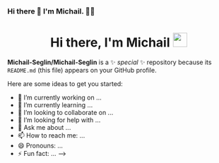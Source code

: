 ### Hi there 👋 I'm Michail. 👨‍💻
<h1 align="center">Hi there, I'm Michail
<img src="https://github.com/blackcater/blackcater/raw/main/images/Hi.gif" height="32"/></h1>

**Michail-Seglin/Michail-Seglin** is a ✨ _special_ ✨ repository because its `README.md` (this file) appears on your GitHub profile.

Here are some ideas to get you started:

- 🔭 I’m currently working on ...
- 🌱 I’m currently learning ...
- 👯 I’m looking to collaborate on ...
- 🤔 I’m looking for help with ...
- 💬 Ask me about ...
- 📫 How to reach me: ...
- 😄 Pronouns: ...
- ⚡ Fun fact: ...
-->
